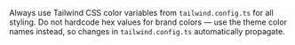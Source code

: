 Always use Tailwind CSS color variables from `tailwind.config.ts` for all styling.
Do not hardcode hex values for brand colors — use the theme color names instead, so changes in `tailwind.config.ts` automatically propagate.